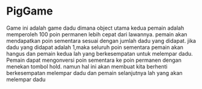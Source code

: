 # PigGame
Game ini adalah game dadu dimana object utama kedua pemain adalah memperoleh 100 poin permanen lebih cepat dari lawannya.
pemain akan mendapatkan poin sementara sesuai dengan jumlah dadu yang didapat.
jika dadu yang didapat adalah 1,maka seluruh poin sementara pemain akan hangus dan pemain kedua lah yang berkesempatan untuk melempar dadu.
Pemain dapat mengonversi poin sementara ke poin permanen dengan menekan tombol hold. namun hal ini akan membuat kita berhenti berkesempatan melempar dadu dan pemain selanjutnya lah yang akan melempar dadu
